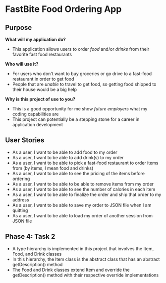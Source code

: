 # FastBite Food Ordering App

## Purpose

**What will my application do?**
- This application allows users to order *food* and/or *drinks* from their favorite fast food restaurants

**Who will use it?**
- For users who don't want to buy groceries or go drive to a fast-food restaurant in order to get food
- People that are *unable* to travel to get food, so getting food shipped to their house would be a big help 

**Why is this project of use to you?**
- This is a good opportunity for me show *future employers* what my coding capabilities are
- This project can potentially be a stepping stone for a career in application development

## User Stories
- As a user, I want to be able to add food to my order
- As a user, I want to be able to add drink(s) to my order
- As a user, I want to be able to pick a fast-food restaurant to order items from (by items, I mean food and drinks)
- As a user, I want to be able to see the pricing of the items before ordering
- As a user, I want to be able to be able to remove items from my order
- As a user, I want to be able to see the number of calories in each item
- As a user, I want to be able to finalize the order and ship that order to my address
- As a user, I want to be able to save my order to JSON file when I am quitting
- As a user, I want to be able to load my order of another session from JSON file

## Phase 4: Task 2
- A type hierarchy is implemented in this project that involves the Item, Food, and Drink classes
- In this hierarchy, the Item class is the abstract class that has an abstract getDescription() method
- The Food and Drink classes extend Item and override the getDescription() method with their respective override implementations

